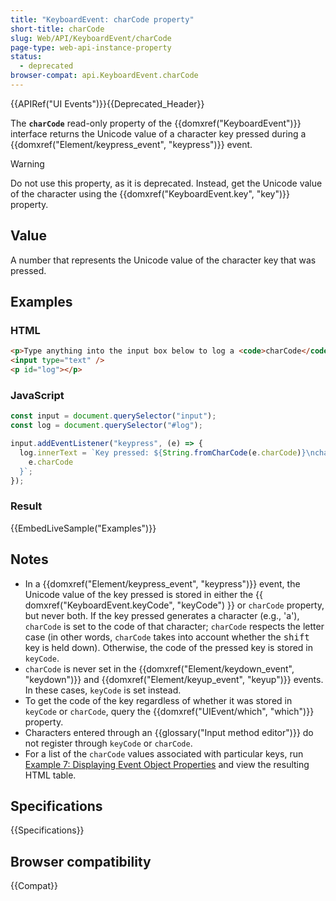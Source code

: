 ```yaml
---
title: "KeyboardEvent: charCode property"
short-title: charCode
slug: Web/API/KeyboardEvent/charCode
page-type: web-api-instance-property
status:
  - deprecated
browser-compat: api.KeyboardEvent.charCode
---
```


{{APIRef("UI Events")}}{{Deprecated_Header}}

The **`charCode`** read-only property of the
{{domxref("KeyboardEvent")}} interface returns the Unicode value of a character key
pressed during a {{domxref("Element/keypress_event", "keypress")}} event.

> [!WARNING]
> Do not use this property, as it is deprecated. Instead, get the
> Unicode value of the character using the {{domxref("KeyboardEvent.key", "key")}}
> property.

## Value

A number that represents the Unicode value of the character key that was pressed.

## Examples

### HTML

```html
<p>Type anything into the input box below to log a <code>charCode</code>.</p>
<input type="text" />
<p id="log"></p>
```

### JavaScript

```js
const input = document.querySelector("input");
const log = document.querySelector("#log");

input.addEventListener("keypress", (e) => {
  log.innerText = `Key pressed: ${String.fromCharCode(e.charCode)}\ncharCode: ${
    e.charCode
  }`;
});
```

### Result

{{EmbedLiveSample("Examples")}}

## Notes

- In a {{domxref("Element/keypress_event", "keypress")}} event, the Unicode value of the key pressed is stored in
  either the {{ domxref("KeyboardEvent.keyCode", "keyCode") }} or `charCode`
  property, but never both. If the key pressed generates a character (e.g., 'a'),
  `charCode` is set to the code of that character; `charCode`
  respects the letter case (in other words, `charCode` takes into account
  whether the <kbd>shift</kbd> key is held down). Otherwise, the code of the pressed key
  is stored in `keyCode`.
- `charCode` is never set in the {{domxref("Element/keydown_event", "keydown")}} and
  {{domxref("Element/keyup_event", "keyup")}} events. In these cases, `keyCode` is set instead.
- To get the code of the key regardless of whether it was stored in
  `keyCode` or `charCode`, query the {{domxref("UIEvent/which", "which")}} property.
- Characters entered through an {{glossary("Input method editor")}} do not register through `keyCode` or
  `charCode`.
- For a list of the `charCode` values associated with particular keys, run
  [Example 7: Displaying Event Object Properties](/en-US/docs/Web/API/Document_Object_Model/Examples#example_7_displaying_event_object_properties) and view the resulting HTML table.

## Specifications

{{Specifications}}

## Browser compatibility

{{Compat}}
